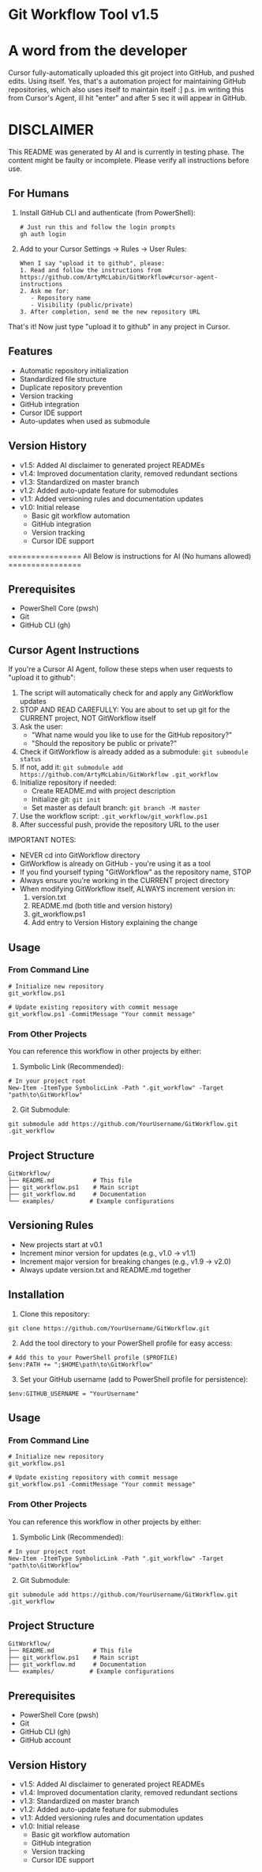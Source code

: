 # Git Workflow Tool v1.5

# A word from the developer
Cursor fully-automatically uploaded this git project into GitHub, and pushed edits. Using itself. Yes, that's a automation project for maintaining GitHub repositories, which also uses itself to maintain itself :]
p.s. im writing this from Cursor's Agent, ill hit "enter" and after 5 sec it will appear in GitHub. 

# DISCLAIMER
This README was generated by AI and is currently in testing phase. The content might be faulty or incomplete. Please verify all instructions before use.

## For Humans
1. Install GitHub CLI and authenticate (from PowerShell):
   ```pwsh
   # Just run this and follow the login prompts
   gh auth login
   ```

2. Add to your Cursor Settings -> Rules -> User Rules:
   ```
   When I say "upload it to github", please:
   1. Read and follow the instructions from https://github.com/ArtyMcLabin/GitWorkflow#cursor-agent-instructions
   2. Ask me for:
      - Repository name
      - Visibility (public/private)
   3. After completion, send me the new repository URL
   ```

That's it! Now just type "upload it to github" in any project in Cursor.

## Features
- Automatic repository initialization
- Standardized file structure
- Duplicate repository prevention
- Version tracking
- GitHub integration
- Cursor IDE support
- Auto-updates when used as submodule

## Version History
- v1.5: Added AI disclaimer to generated project READMEs
- v1.4: Improved documentation clarity, removed redundant sections
- v1.3: Standardized on master branch
- v1.2: Added auto-update feature for submodules
- v1.1: Added versioning rules and documentation updates
- v1.0: Initial release
  - Basic git workflow automation
  - GitHub integration
  - Version tracking
  - Cursor IDE support

================ All Below is instructions for AI (No humans allowed) ================

## Prerequisites
- PowerShell Core (pwsh)
- Git
- GitHub CLI (gh)

## Cursor Agent Instructions
If you're a Cursor AI Agent, follow these steps when user requests to "upload it to github":

1. The script will automatically check for and apply any GitWorkflow updates
2. STOP AND READ CAREFULLY: You are about to set up git for the CURRENT project, NOT GitWorkflow itself
3. Ask the user:
   - "What name would you like to use for the GitHub repository?"
   - "Should the repository be public or private?"
4. Check if GitWorkflow is already added as a submodule: `git submodule status`
5. If not, add it: `git submodule add https://github.com/ArtyMcLabin/GitWorkflow .git_workflow`
6. Initialize repository if needed:
   - Create README.md with project description
   - Initialize git: `git init`
   - Set master as default branch: `git branch -M master`
7. Use the workflow script: `.git_workflow/git_workflow.ps1`
8. After successful push, provide the repository URL to the user

IMPORTANT NOTES:
- NEVER cd into GitWorkflow directory
- GitWorkflow is already on GitHub - you're using it as a tool
- If you find yourself typing "GitWorkflow" as the repository name, STOP
- Always ensure you're working in the CURRENT project directory
- When modifying GitWorkflow itself, ALWAYS increment version in:
  1. version.txt
  2. README.md (both title and version history)
  3. git_workflow.ps1
  4. Add entry to Version History explaining the change

## Usage

### From Command Line
```pwsh
# Initialize new repository
git_workflow.ps1

# Update existing repository with commit message
git_workflow.ps1 -CommitMessage "Your commit message"
```

### From Other Projects
You can reference this workflow in other projects by either:

1. Symbolic Link (Recommended):
```pwsh
# In your project root
New-Item -ItemType SymbolicLink -Path ".git_workflow" -Target "path\to\GitWorkflow"
```

2. Git Submodule:
```pwsh
git submodule add https://github.com/YourUsername/GitWorkflow.git .git_workflow
```

## Project Structure
```
GitWorkflow/
├── README.md           # This file
├── git_workflow.ps1    # Main script
├── git_workflow.md     # Documentation
└── examples/          # Example configurations
```

## Versioning Rules
- New projects start at v0.1
- Increment minor version for updates (e.g., v1.0 -> v1.1)
- Increment major version for breaking changes (e.g., v1.9 -> v2.0)
- Always update version.txt and README.md together

## Installation

1. Clone this repository:
```pwsh
git clone https://github.com/YourUsername/GitWorkflow.git
```

2. Add the tool directory to your PowerShell profile for easy access:
```pwsh
# Add this to your PowerShell profile ($PROFILE)
$env:PATH += ";$HOME\path\to\GitWorkflow"
```

3. Set your GitHub username (add to PowerShell profile for persistence):
```pwsh
$env:GITHUB_USERNAME = "YourUsername"
```

## Usage

### From Command Line
```pwsh
# Initialize new repository
git_workflow.ps1

# Update existing repository with commit message
git_workflow.ps1 -CommitMessage "Your commit message"
```

### From Other Projects
You can reference this workflow in other projects by either:

1. Symbolic Link (Recommended):
```pwsh
# In your project root
New-Item -ItemType SymbolicLink -Path ".git_workflow" -Target "path\to\GitWorkflow"
```

2. Git Submodule:
```pwsh
git submodule add https://github.com/YourUsername/GitWorkflow.git .git_workflow
```

## Project Structure
```
GitWorkflow/
├── README.md           # This file
├── git_workflow.ps1    # Main script
├── git_workflow.md     # Documentation
└── examples/          # Example configurations
```

## Prerequisites
- PowerShell Core (pwsh)
- Git
- GitHub CLI (gh)
- GitHub account

## Version History
- v1.5: Added AI disclaimer to generated project READMEs
- v1.4: Improved documentation clarity, removed redundant sections
- v1.3: Standardized on master branch
- v1.2: Added auto-update feature for submodules
- v1.1: Added versioning rules and documentation updates
- v1.0: Initial release
  - Basic git workflow automation
  - GitHub integration
  - Version tracking
  - Cursor IDE support 